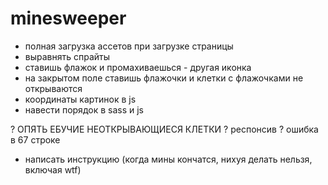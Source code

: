# minesweeper

- полная загрузка ассетов при загрузке страницы
- выравнять спрайты
- ставишь флажок и промахиваешься - другая иконка
- на закрытом поле ставишь флажочки и клетки с флажочками не открываются
- координаты картинок в js
- навести порядок в sass и js

? ОПЯТЬ ЕБУЧИЕ НЕОТКРЫВАЮЩИЕСЯ КЛЕТКИ
? респонсив
? ошибка в 67 строке

- написать инструкцию (когда мины кончатся, нихуя делать нельзя, включая wtf)